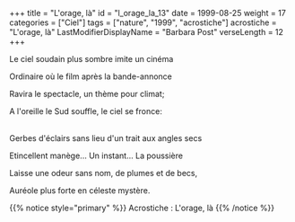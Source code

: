 +++
title = "L'orage, là"
id = "l_orage_la_13"
date = 1999-08-25
weight = 17
categories = ["Ciel"]
tags = ["nature", "1999", "acrostiche"]
acrostiche = "L'orage, là"
LastModifierDisplayName = "Barbara Post"
verseLength = 12
+++

Le ciel soudain plus sombre imite un cinéma

Ordinaire où le film après la bande-annonce

Ravira le spectacle, un thème pour climat;

A l'oreille le Sud souffle, le ciel se fronce:

 \
Gerbes d'éclairs sans lieu d'un trait aux angles secs

Etincellent manège... Un instant... La poussière

Laisse une odeur sans nom, de plumes et de becs,

Auréole plus forte en céleste mystère.

{{% notice style="primary" %}}
Acrostiche : L'orage, là
{{% /notice %}}
